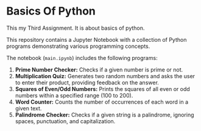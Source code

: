 # Basics Of Python
This my Third Assignment. It is about basics of python.

This repository contains a Jupyter Notebook with a collection of Python programs demonstrating various programming concepts.

The notebook (`main.ipynb`) includes the following programs:

1.  **Prime Number Checker:** Checks if a given number is prime or not.
2.  **Multiplication Quiz:** Generates two random numbers and asks the user to enter their product, providing feedback on the answer.
3.  **Squares of Even/Odd Numbers:** Prints the squares of all even or odd numbers within a specified range (100 to 200).
4.  **Word Counter:** Counts the number of occurrences of each word in a given text.
5.  **Palindrome Checker:** Checks if a given string is a palindrome, ignoring spaces, punctuation, and capitalization.


